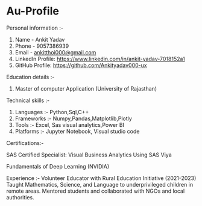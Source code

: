 # Au-Profile
Personal information :-
1. Name - Ankit Yadav
2. Phone - 9057386939
3. Email - ankitthoi000@gmail.com
4. LinkedIn Profile: https://www.linkedin.com/in/ankit-yadav-7018152a1
5. GitHub Profile: https://github.com/Ankityadav000-ux

Education details :-
1. Master of computer Application
   (University of Rajasthan)

Technical skills :-
1. Languages :- Python,Sql,C++
2. Frameworks :- Numpy,Pandas,Matplotlib,Plotly
3. Tools :- Excel, Sas visual analytics,Power BI
4. Platforms :- Jupyter Notebook, Visual studio code



Certifications:-

SAS Certified Specialist: Visual Business Analytics Using SAS Viya

Fundamentals of Deep Learning (NVIDIA)

Experience :-
Volunteer Educator with Rural Education Initiative (2021-2023)
Taught Mathematics, Science, and Language to underprivileged children in remote areas. Mentored students and collaborated with NGOs and local authorities.

